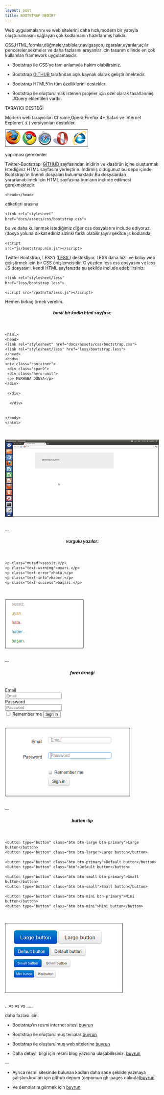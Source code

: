 ```yaml
---
layout: post
title: BOOTSTRAP NEDİR?
---
```

Web uygulamalarını ve web sitelerini daha hızlı,modern bir yapıyla oluşturulmasını sağlayan çok kodlamanın hazırlanmış halidir.

CSS,HTML,formlar,düğmeler,tablolar,navigasyon,ızgaralar,uyarılar,açılır pencereler,sekmeler ve daha fazlasını arayanlar için tasarım dilinde en çok kullanılan framework uygulamasıdır.

 - Bootstrap ile CSS'ye tam anlamıyla hakim olabilirsiniz.

 - Bootstrap <a href="https://github.com/twitter/bootstrap" target="_blank" >GİTHUB </a> tarafından açık kaynak olarak geliştirilmektedir.

 - Bootstrap HTML5'in tüm özelliklerini destekler.

 - Bootstrap ile oluşturulmak istenen projeler için özel olarak tasarlanmış JQuery eklentileri vardır.

<p>TARAYICI DESTEĞİ</p>

Modern web tarayıcıları Chrome,Opera,Firefox 4+,Safari ve İnternet Explorer( :( ) versiyonları destekler.

<img src="/images/tarayıcı.png" name="resim" border="1" />


<p>yapılması gerekenler</p>

Twitter-Bootstrapı <a href="https://github.com/twitter/bootstrap" target="_blank" > GİTHUB </a> sayfasından inidirin ve klasörün içine oluşturmak istediğiniz HTML sayfasını yerleştirin.
İndirmiş oldugunuz bu depo içinde Bootstrap'ın önemli dosyaları bulunmaktadır.Bu dosyalardan yararlanabilmek için HTML sayfasına bunların include edilmesi gerekmektedir.

<code>&lt;head&gt;&lt;/head&gt;</code>

etiketleri arasına 

<code>&lt;link rel="stylesheet" href="docs/assets/css/bootstrap.css"&gt;</code>

bu ve daha kullanmak istediğimiz diğer css dosyalarını include ediyoruz.(dosya yoluna dikkat ediniz sizinki farklı olabilir.)aynı şekilde js kodlarıda;

<code>&lt;script src="js/bootstrap.min.js"&gt;&lt;/script&gt;</code>


Twitter Bootstrap, LESS'i (<a href="http://bsaral.github.com/112/Less-Css/" target="_blank" >LESS </a>) destekliyor. LESS daha hızlı ve kolay web geliştirmek için bir CSS önişlemcisidir. O yüzden less css dosyasını ve less JS dosyasını, kendi HTML sayfanızda şu şekilde include edebilirsiniz:

<code>&lt;link rel="stylesheet/less" href="less/bootstrap.less"&gt;</code>

<code>&lt;script src="/path/to/less.js"&gt;&lt;/script&gt;</code> 

<p>Hemen birkaç örnek verelim.</p>

<h5 align="center" >basit bir kodla html sayfası:</h5>
<br>

	<html>
	<head>
	<link rel="stylesheet" href="docs/assets/css/bootstrap.css">
	<link rel="stylesheet/less" href="less/bootstrap.less">
	</head>
	<body>
	<div class="container">
	 <div class="span9">
	 <div class="hero-unit">
	 <p> MERHABA DÜNYA</p>
	</div>

	 </div>

	  </div>


	</body>
	</html>

<br>
<br>
<img src="/images/kod.png" name="resim" border="1" />
<br>
<br>

--
<h5 align="center" >vurgulu yazılar:</h5>
<br>

	<p class="muted">sessiz.</p>
	<p class="text-warning">uyarı.</p>
	<p class="text-error">hata.</p>
	<p class="text-info">haber.</p>
	<p class="text-success">başarı.</p>
<br>
<br>

<img src="/images/vurgu.png" name="resim" border="1" />
<br>
<br>

--
<h5 align="center" >form örneği </h5>
<br>
	<form class="form-horizontal">
		<div class="control-group">
		  <label class="control-label" for="inputEmail">Email</label>
		  <div class="controls">
		<input type="text" id="inputEmail" placeholder="Email">
		  </div>
		</div>
		<div class="control-group">
		  <label class="control-label" for="inputPassword">Password</label>
		  <div class="controls">
		<input type="password" id="inputPassword" placeholder="Password">
		  </div>
		</div>
		<div class="control-group">
		  <div class="controls">
		<label class="checkbox">
		  <input type="checkbox"> Remember me
		</label>
		<button type="submit" class="btn">Sign in</button>
		  </div>
		</div>
	  </form>

<br>
<br>
	  
<img src="/images/form.png" name="resim" border="1" />
<br>
<br>

--
<h5 align="center" >button-tip</h5>
<br>

	<button type="button" class="btn btn-large btn-primary">Large button</button>
	<button type="button" class="btn btn-large">Large button</button>

	<button type="button" class="btn btn-primary">Default button</button>
	<button type="button" class="btn">Default button</button>

	<button type="button" class="btn btn-small btn-primary">Small button</button>
	<button type="button" class="btn btn-small">Small button</button>

	<button type="button" class="btn btn-mini btn-primary">Mini button</button>
	<button type="button" class="btn btn-mini">Mini button</button>
			 
<br>
<br>

<img src="/images/button.png" name="resim" border="1" />
<br>
<br>

...vs vs vs .....

daha fazlası için.

- Bootstrap'ın resmi internet sitesi     <a href="http://twitter.github.com/bootstrap/" target="_blank" >buyrun </a>

- Bootstrap ile oluşturulmuş temalar <a href="http://bootswatch.com/#gallery" target="_blank" >buyrun </a>

- Bootstrap ile oluşturulmuş web sitelerine   <a href="http://builtwithbootstrap.com/" target="_blank" >buyrun </a>

- Daha detaylı bilgi için resmi blog yazısına ulaşabilirsiniz. <a href="https://dev.twitter.com/blog/bootstrap-twitter" target="_blank" >buyrun </a>

--
- Ayrıca resmi sitesinde bulunan kodları daha sade şekilde yazmaya çalıştım.kodları için github depom (depomun gh-pages dalında)<a href="https://github.com/tugdev/bootstrap/tree/gh-pages" target="_blank" >buyrun </a>

- Ve demolarını görmek için <a href="http://tugdev.github.com/bootstrap/" target="_blank" >buyrun </a>




